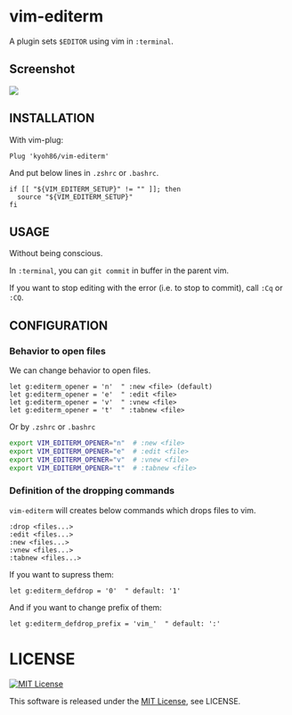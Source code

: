 # vim-editerm

A plugin sets `$EDITOR` using vim in `:terminal`.

## Screenshot

![](https://user-images.githubusercontent.com/5582459/63220140-76a44400-c1bc-11e9-8555-389aafde8a38.gif)

## INSTALLATION

With vim-plug:

```
Plug 'kyoh86/vim-editerm'
```

And put below lines in `.zshrc` or `.bashrc`.

```
if [[ "${VIM_EDITERM_SETUP}" != "" ]]; then
  source "${VIM_EDITERM_SETUP}"
fi
```

## USAGE

Without being conscious.

In `:terminal`, you can `git commit` in buffer in the parent vim.

If you want to stop editing with the error (i.e. to stop to commit), call `:Cq` or `:CQ`.

## CONFIGURATION

### Behavior to open files

We can change behavior to open files.

```vim
let g:editerm_opener = 'n'  " :new <file> (default)
let g:editerm_opener = 'e'  " :edit <file>
let g:editerm_opener = 'v'  " :vnew <file>
let g:editerm_opener = 't'  " :tabnew <file>
```

Or by `.zshrc` or `.bashrc`

```sh
export VIM_EDITERM_OPENER="n"  # :new <file>
export VIM_EDITERM_OPENER="e"  # :edit <file>
export VIM_EDITERM_OPENER="v"  # :vnew <file>
export VIM_EDITERM_OPENER="t"  # :tabnew <file>
```

### Definition of the dropping commands

`vim-editerm` will creates below commands which drops files to vim.

```shell
:drop <files...>
:edit <files...>
:new <files...>
:vnew <files...>
:tabnew <files...>
```

If you want to supress them:

```vim
let g:editerm_defdrop = '0'  " default: '1'
```

And if you want to change prefix of them:

```vim
let g:editerm_defdrop_prefix = 'vim_'  " default: ':'
```

# LICENSE

[![MIT License](http://img.shields.io/badge/license-MIT-blue.svg)](http://www.opensource.org/licenses/MIT)

This software is released under the [MIT License](http://www.opensource.org/licenses/MIT), see LICENSE.
